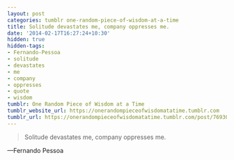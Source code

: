 ```yaml
---
layout: post
categories: tumblr one-random-piece-of-wisdom-at-a-time
title: Solitude devastates me, company oppresses me.
date: '2014-02-17T16:27:24+10:30'
hidden: true
hidden-tags:
- Fernando-Pessoa
- solitude
- devastates
- me
- company
- oppresses
- quote
- wisdom
tumblr: One Random Piece of Wisdom at a Time
tumblr_website_url: https://onerandompieceofwisdomatatime.tumblr.com
tumblr_url: https://onerandompieceofwisdomatatime.tumblr.com/post/76930030357/solitude-devastates-me-company-oppresses-me
---
```

> Solitude devastates me, company oppresses me.

—Fernando Pessoa
